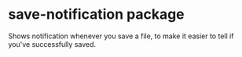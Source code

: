 # save-notification package

Shows notification whenever you save a file, to make it easier to tell if you've successfully saved.
